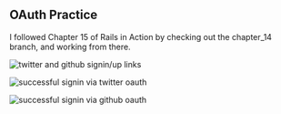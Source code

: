 ## OAuth Practice

I followed Chapter 15 of Rails in Action by checking out the chapter_14 branch, and working from there.

![twitter and github signin/up links](https://www.evernote.com/shard/s81/sh/cac0fde7-b19e-412d-b629-07b53e315648/dfeaf4c6c606c924fa9cbcfc43781349/deep/0/Screenshot%206/10/13%2010:32%20PM.png)

![successful signin via twitter oauth](https://www.evernote.com/shard/s81/sh/f0e0bfd2-9bdb-4ad9-846d-790b372b754b/8482bba5b13826908146f873f933f77e/deep/0/Screenshot%206/10/13%2010:32%20PM.png)

![successful signin via github oauth](https://www.evernote.com/shard/s81/sh/abe68c2b-d66e-4f35-9d7b-eb07f6e5a791/f2d19e852936d6207485993d6472835d/deep/0/Screenshot%206/10/13%2010:33%20PM.png)
